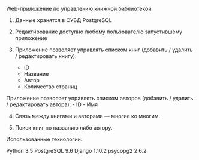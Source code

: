 Web-приложение по управлению книжной библиотекой

1. Данные хранятся в СУБД PostgreSQL

2. Редактирование доступно любому пользователю запустившему приложение

3. Приложение позволяет управлять списком книг (добавить / удалить / редактировать книгу):
    - ID
    - Название
    - Автор
    - Количество страниц

  Приложение позволяет управлять списком авторов (добавить / удалить / редактировать автора):
    - ID
    - Имя

4. Связь между книгами и авторами — многие ко многим.

5. Поиск книг по названию либо автору.

Использованные технологии:

Python 3.5
PostgreSQL 9.6
Django 1.10.2
psycopg2 2.6.2

